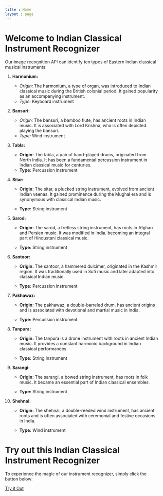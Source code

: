 ```yaml
---
title : Home
layout : page
---
```


# Welcome to Indian Classical Instrument Recognizer

Our image recognition API can identify ten types of Eastern Indian classical musical instruments:

1. **Harmonium:**
   - *Origin:* The harmonium, a type of organ, was introduced to Indian classical music during the British colonial period. It gained popularity as an accompanying instrument.
   - *Type:* Keyboard instrument

2. **Bansuri:**
   - *Origin:* The bansuri, a bamboo flute, has ancient roots in Indian music. It is associated with Lord Krishna, who is often depicted playing the bansuri.
   - *Type:* Wind instrument

3. **Tabla:**
   - **Origin:** The tabla, a pair of hand-played drums, originated from North India. It has been a fundamental percussion instrument in Indian classical music for centuries.
   - **Type:** Percussion instrument

4. **Sitar:**
   - **Origin:** The sitar, a plucked string instrument, evolved from ancient Indian veenas. It gained prominence during the Mughal era and is synonymous with classical Indian music.

   - **Type:** String instrument

5. **Sarod:**
   - **Origin:** The sarod, a fretless string instrument, has roots in Afghan and Persian music. It was modified in India, becoming an integral part of Hindustani classical music.

   - **Type:** String instrument

6. **Santoor:**
   - **Origin:** The santoor, a hammered dulcimer, originated in the Kashmir region. It was traditionally used in Sufi music and later adapted into classical Indian music.

   - **Type:** Percussion instrument

7. **Pakhawaz:**
   - **Origin:** The pakhawaz, a double-barreled drum, has ancient origins and is associated with devotional and martial music in India.

   - **Type:** Percussion instrument

8. **Tanpura:**
   - **Origin:** The tanpura is a drone instrument with roots in ancient Indian music. It provides a constant harmonic background in Indian classical performances.

   - **Type:** String instrument

9. **Sarangi:**
   - **Origin:** The sarangi, a bowed string instrument, has roots in folk music. It became an essential part of Indian classical ensembles.

   - **Type:** String instrument

10. **Shehnai:**
    - **Origin:** The shehnai, a double-reeded wind instrument, has ancient roots and is often associated with ceremonial and festive occasions in India.

    - **Type:** Wind instrument

# Try out this Indian Classical Instrument Recognizer

To experience the magic of our instrument recognizer, simply click the button below:

<a href="instrument_recognizer.html" class="try-it-out-button">Try it Out</a>